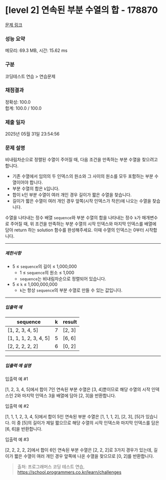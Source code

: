 # [level 2] 연속된 부분 수열의 합 - 178870 

[문제 링크](https://school.programmers.co.kr/learn/courses/30/lessons/178870?language=javascript) 

### 성능 요약

메모리: 69.3 MB, 시간: 15.62 ms

### 구분

코딩테스트 연습 > 연습문제

### 채점결과

정확성: 100.0<br/>합계: 100.0 / 100.0

### 제출 일자

2025년 05월 31일 23:54:56

### 문제 설명

<p>비내림차순으로 정렬된 수열이 주어질 때, 다음 조건을 만족하는 부분 수열을 찾으려고 합니다.</p>

<ul>
<li>기존 수열에서 임의의 두 인덱스의 원소와 그 사이의 원소를 모두 포함하는 부분 수열이어야 합니다.</li>
<li>부분 수열의 합은 <code>k</code>입니다.</li>
<li>합이 <code>k</code>인 부분 수열이 여러 개인 경우 길이가 짧은 수열을 찾습니다.</li>
<li>길이가 짧은 수열이 여러 개인 경우 앞쪽(시작 인덱스가 작은)에 나오는 수열을 찾습니다.</li>
</ul>

<p>수열을 나타내는 정수 배열 <code>sequence</code>와 부분 수열의 합을 나타내는 정수 <code>k</code>가 매개변수로 주어질 때, 위 조건을 만족하는 부분 수열의 시작 인덱스와 마지막 인덱스를 배열에 담아 return 하는 solution 함수를 완성해주세요. 이때 수열의 인덱스는 0부터 시작합니다.</p>

<hr>

<h5>제한사항</h5>

<ul>
<li>5 ≤ <code>sequence</code>의 길이 ≤ 1,000,000

<ul>
<li>1 ≤ <code>sequence</code>의 원소 ≤ 1,000</li>
<li><code>sequence</code>는 비내림차순으로 정렬되어 있습니다.</li>
</ul></li>
<li>5 ≤ <code>k</code> ≤ 1,000,000,000

<ul>
<li><code>k</code>는 항상 <code>sequence</code>의 부분 수열로 만들 수 있는 값입니다.</li>
</ul></li>
</ul>

<hr>

<h5>입출력 예</h5>
<table class="table">
        <thead><tr>
<th>sequence</th>
<th>k</th>
<th>result</th>
</tr>
</thead>
        <tbody><tr>
<td>[1, 2, 3, 4, 5]</td>
<td>7</td>
<td>[2, 3]</td>
</tr>
<tr>
<td>[1, 1, 1, 2, 3, 4, 5]</td>
<td>5</td>
<td>[6, 6]</td>
</tr>
<tr>
<td>[2, 2, 2, 2, 2]</td>
<td>6</td>
<td>[0, 2]</td>
</tr>
</tbody>
      </table>
<hr>

<h5>입출력 예 설명</h5>

<p>입출력 예 #1</p>

<p>[1, 2, 3, 4, 5]에서 합이 7인 연속된 부분 수열은 [3, 4]뿐이므로 해당 수열의 시작 인덱스인 2와 마지막 인덱스 3을 배열에 담아 [2, 3]을 반환합니다.</p>

<p>입출력 예 #2</p>

<p>[1, 1, 1, 2, 3, 4, 5]에서 합이 5인 연속된 부분 수열은 [1, 1, 1, 2], [2, 3], [5]가 있습니다. 이 중 [5]의 길이가 제일 짧으므로 해당 수열의 시작 인덱스와 마지막 인덱스를 담은 [6, 6]을 반환합니다.</p>

<p>입출력 예 #3</p>

<p>[2, 2, 2, 2, 2]에서 합이 6인 연속된 부분 수열은 [2, 2, 2]로 3가지 경우가 있는데, 길이가 짧은 수열이 여러 개인 경우 앞쪽에 나온 수열을 찾으므로 [0, 2]를 반환합니다.</p>


> 출처: 프로그래머스 코딩 테스트 연습, https://school.programmers.co.kr/learn/challenges